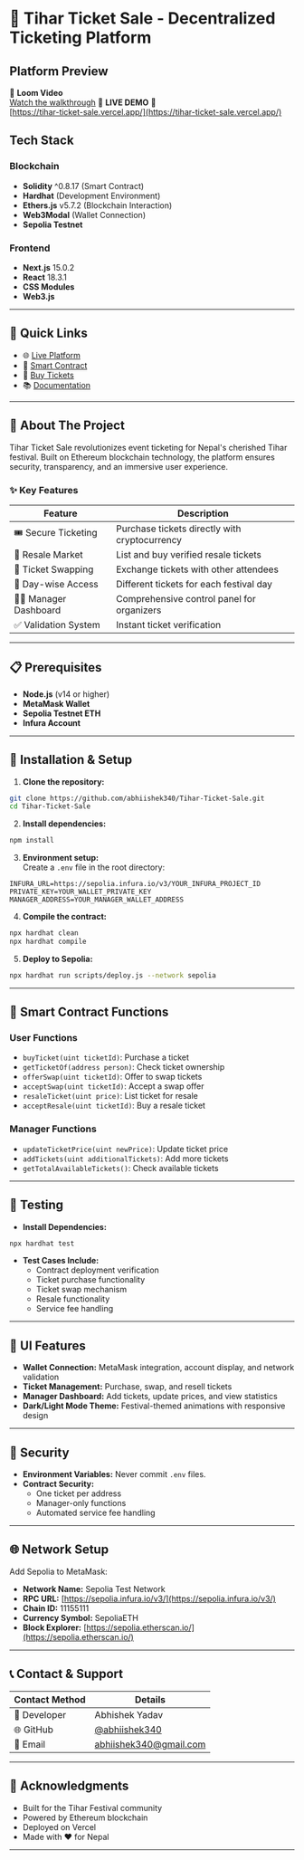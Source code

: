 
# 🎨 Tihar Ticket Sale - Decentralized Ticketing Platform  

## Platform Preview  
🎥 **Loom Video**  
[Watch the walkthrough](loom-video.mp4)
🌟 **LIVE DEMO** 🌟  
[https://tihar-ticket-sale.vercel.app/](https://tihar-ticket-sale.vercel.app/)  

## Tech Stack  

### **Blockchain**  
- **Solidity** ^0.8.17 (Smart Contract)  
- **Hardhat** (Development Environment)  
- **Ethers.js** v5.7.2 (Blockchain Interaction)  
- **Web3Modal** (Wallet Connection)  
- **Sepolia Testnet**  

### **Frontend**  
- **Next.js** 15.0.2  
- **React** 18.3.1  
- **CSS Modules**  
- **Web3.js**  

---

## 📌 Quick Links  
- 🌐 [Live Platform](https://tihar-ticket-sale.vercel.app/)  
- 📝 [Smart Contract](https://sepolia.etherscan.io/address/YOUR_CONTRACT_ADDRESS)  
- 🎫 [Buy Tickets](https://tihar-ticket-sale.vercel.app/buy)  
- 📚 [Documentation](https://tihar-ticket-sale.vercel.app/docs)  

---

## 🚀 About The Project  

Tihar Ticket Sale revolutionizes event ticketing for Nepal's cherished Tihar festival. Built on Ethereum blockchain technology, the platform ensures security, transparency, and an immersive user experience.  

### ✨ Key Features  

| Feature              | Description                                 |  
|----------------------|---------------------------------------------|  
| 🎟️ Secure Ticketing  | Purchase tickets directly with cryptocurrency |  
| 🔄 Resale Market      | List and buy verified resale tickets       |  
| 🤝 Ticket Swapping    | Exchange tickets with other attendees       |  
| 📅 Day-wise Access    | Different tickets for each festival day     |  
| 👨‍💼 Manager Dashboard | Comprehensive control panel for organizers   |  
| ✅ Validation System   | Instant ticket verification                 |  

---

## 📋 Prerequisites  

- **Node.js** (v14 or higher)  
- **MetaMask Wallet**  
- **Sepolia Testnet ETH**  
- **Infura Account**  

---

## 🔧 Installation & Setup  

1. **Clone the repository:**  
```bash  
git clone https://github.com/abhiishek340/Tihar-Ticket-Sale.git  
cd Tihar-Ticket-Sale  
```  

2. **Install dependencies:**  
```bash  
npm install  
```  

3. **Environment setup:**  
Create a `.env` file in the root directory:  

```env  
INFURA_URL=https://sepolia.infura.io/v3/YOUR_INFURA_PROJECT_ID  
PRIVATE_KEY=YOUR_WALLET_PRIVATE_KEY  
MANAGER_ADDRESS=YOUR_MANAGER_WALLET_ADDRESS  
```  

4. **Compile the contract:**  
```bash  
npx hardhat clean  
npx hardhat compile  
```  

5. **Deploy to Sepolia:**  
```bash  
npx hardhat run scripts/deploy.js --network sepolia  
```  

---

## 🎫 Smart Contract Functions  

### **User Functions**  
- `buyTicket(uint ticketId)`: Purchase a ticket  
- `getTicketOf(address person)`: Check ticket ownership  
- `offerSwap(uint ticketId)`: Offer to swap tickets  
- `acceptSwap(uint ticketId)`: Accept a swap offer  
- `resaleTicket(uint price)`: List ticket for resale  
- `acceptResale(uint ticketId)`: Buy a resale ticket  

### **Manager Functions**  
- `updateTicketPrice(uint newPrice)`: Update ticket price  
- `addTickets(uint additionalTickets)`: Add more tickets  
- `getTotalAvailableTickets()`: Check available tickets  

---

## 🧪 Testing  

- **Install Dependencies:**  
```bash  
npx hardhat test  
```  

- **Test Cases Include:**  
  - Contract deployment verification  
  - Ticket purchase functionality  
  - Ticket swap mechanism  
  - Resale functionality  
  - Service fee handling  

---

## 🎨 UI Features  

- **Wallet Connection:** MetaMask integration, account display, and network validation  
- **Ticket Management:** Purchase, swap, and resell tickets  
- **Manager Dashboard:** Add tickets, update prices, and view statistics  
- **Dark/Light Mode Theme:** Festival-themed animations with responsive design  

---

## 🔐 Security  

- **Environment Variables:** Never commit `.env` files.  
- **Contract Security:**  
  - One ticket per address  
  - Manager-only functions  
  - Automated service fee handling  

---

## 🌐 Network Setup  

Add Sepolia to MetaMask:  

- **Network Name:** Sepolia Test Network  
- **RPC URL:** [https://sepolia.infura.io/v3/](https://sepolia.infura.io/v3/)  
- **Chain ID:** 11155111  
- **Currency Symbol:** SepoliaETH  
- **Block Explorer:** [https://sepolia.etherscan.io/](https://sepolia.etherscan.io/)  

---

## 📞 Contact & Support  

| Contact Method | Details           |  
|----------------|-------------------|  
| 👤 Developer   | Abhishek Yadav    |  
| 🌐 GitHub      | [@abhiishek340](https://github.com/abhiishek340) |  
| 📧 Email       | abhiishek340@gmail.com |  

---

## 🙏 Acknowledgments  

- Built for the Tihar Festival community  
- Powered by Ethereum blockchain  
- Deployed on Vercel  
- Made with ❤️ for Nepal  

---